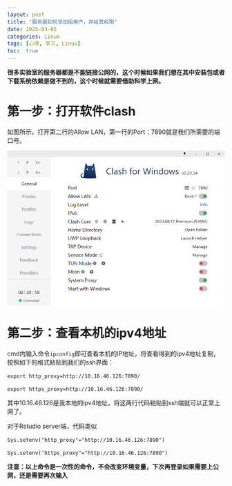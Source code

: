```yaml
---
layout: post
title: "服务器如何添加组用户，并给其权限"
date: 2025-03-05
categories: Linux
tags: [心得, 学习, Linux]
toc:  true
---
```


**很多实验室的服务器都是不能链接公网的，这个时候如果我们想在其中安装包或者下载系统依赖是做不到的，这个时候就需要借助科学上网。**

# 第一步：打开软件clash
如图所示，打开第二行的Allow LAN，第一行的Port：7890就是我们所需要的端口号。

![QQ截图20250305162836.png](/images/2025/3/1741163332102.png)

# 第二步：查看本机的ipv4地址

cmd内输入命令`ipconfig`即可查看本机的IP地址，将查看得到的ipv4地址复制，按照如下的格式粘贴到我们的ssh界面：
```
export http_proxy=http://10.16.46.126:7890/
```
```
export https_proxy=http://10.16.46.126:7890/
```

其中10.16.46.126是我本地的ipv4地址，将这两行代码粘贴到ssh端就可以正常上网了。

对于Rstudio server端，代码类似
```
Sys.setenv("http_proxy"="http://10.16.46.126:7890")
```
```
Sys.setenv("https_proxy"="http://10.16.46.126:7890") 
```

**注意：以上命令是一次性的命令，不会改变环境变量，下次再登录如果需要上公网，还是需要再次输入**